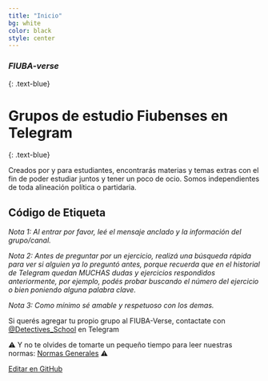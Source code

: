 ```yaml
---
title: "Inicio"
bg: white
color: black
style: center
---
```


### *FIUBA-verse*
{: .text-blue}

<span class="fa-stack subtlecircle" style="font-size:100px; background:rgba(169,223,247,0.1)">
  <i class="fa fa-circle fa-stack-2x text-white"></i>
  <i class="fab fa-coffee fa-stack-1x text-blue"></i>
</span>

# Grupos de estudio Fiubenses en Telegram
{: .text-blue}


Creados por y para estudiantes, encontrarás materias y temas extras con el fin de poder estudiar juntos y tener un poco de ocio. Somos independientes de toda alineación política o partidaria.

## Código de Etiqueta

*Nota 1: Al entrar por favor, leé el mensaje anclado y la información del grupo/canal.*

*Nota 2: Antes de preguntar por un ejercicio, realizá una búsqueda rápida para ver si alguien ya lo preguntó antes, porque recuerda que en el historial de Telegram quedan MUCHAS dudas y ejercicios respondidos anteriormente, por ejemplo, podés probar buscando el número del ejercicio o bien poniendo alguna palabra clave.*

*Nota 3: Como mínimo sé amable y respetuoso con los demas.*



Si querés agregar tu propio grupo al FIUBA-Verse, contactate con [@Detectives_School](https://t.me/Detectives_School) en Telegram

⚠️ Y no te olvides de tomarte un pequeño tiempo para leer nuestras normas: [Normas Generales](https://telegra.ph/Normas-Generales-03-27) ⚠️

<span class="editongithub">
	<a href="{{site.github.repository_url}}/blob/master/{{page.path}}">
		<i class="fas fa-pen"></i> Editar en GitHub
	</a>
</span>
